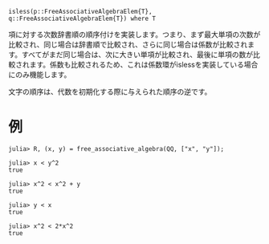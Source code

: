 ```
isless(p::FreeAssociativeAlgebraElem{T}, q::FreeAssociativeAlgebraElem{T}) where T
```

項に対する次数辞書順の順序付けを実装します。つまり、まず最大単項の次数が比較され、同じ場合は辞書順で比較され、さらに同じ場合は係数が比較されます。すべてがまだ同じ場合は、次に大きい単項が比較され、最後に単項の数が比較されます。係数も比較されるため、これは係数環がislessを実装している場合にのみ機能します。

文字の順序は、代数を初期化する際に与えられた順序の逆です。

# 例

```jldoctest
julia> R, (x, y) = free_associative_algebra(QQ, ["x", "y"]);

julia> x < y^2
true

julia> x^2 < x^2 + y
true

julia> y < x
true

julia> x^2 < 2*x^2
true
```
